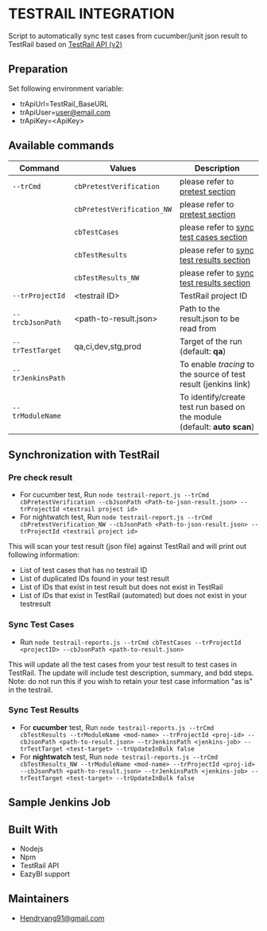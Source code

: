 # TESTRAIL INTEGRATION 

Script to automatically sync test cases from cucumber/junit json result to TestRail based on [TestRail API (v2)](http://docs.gurock.com/testrail-api2/start)

## Preparation

Set following environment variable:
* trApiUrl=TestRail_BaseURL
* trApiUser=<user@email.com>
* trApiKey=&lt;ApiKey&gt;

## Available commands
| Command | Values | Description |
|----|----|----|
| `--trCmd`| `cbPretestVerification` | please refer to [pretest section](#pre-check-result) |
||`cbPretestVerification_NW`| please refer to [pretest section](#pre-check-result)  |
||`cbTestCases`| please refer to [sync test cases section](#sync-test-cases)  |
||`cbTestResults`| please refer to [sync test results section](#sync-test-results)  |
||`cbTestResults_NW`| please refer to [sync test results section](#sync-test-results)  |
|`--trProjectId`| &lt;testrail ID&gt; | TestRail project ID|
|`--trcbJsonPath`| <path-to-result.json> | Path to the result.json to be read from|
|`--trTestTarget`| qa,ci,dev,stg,prod| Target of the run (default: **qa**) |
|`--trJenkinsPath` | <path-to-jenkins-job> | To enable *tracing* to the source of test result (jenkins link)|
|`--trModuleName` | <module-name> | To identify/create test run based on the module <br> (default: **auto scan**) |

## Synchronization with TestRail
### Pre check result
* For cucumber test, Run `node testrail-report.js --trCmd cbPretestVerification --cbJsonPath <Path-to-json-result.json> --trProjectId <testrail project id>`
* For nightwatch test, Run `node testrail-report.js --trCmd cbPretestVerification_NW --cbJsonPath <Path-to-json-result.json> --trProjectId <testrail project id>`

This will scan your test result (json file) against TestRail and will print out following information:
* List of test cases that has no testrail ID
* List of duplicated IDs found in your test result
* List of IDs that exist in test result but does not exist in TestRail
* List of IDs that exist in TestRail (automated) but does not exist in your testresult 

### Sync Test Cases
* Run `node testrail-reports.js --trCmd cbTestCases --trProjectId <projectID> --cbJsonPath <path-to-result.json>`

This will update all the test cases from your test result to test cases in TestRail. The update will include test description, summary, and bdd steps.
Note: do not run this if you wish to retain your test case information "as is" in the testrail.
### Sync Test Results
* For **cucumber** test, Run `node testrail-reports.js --trCmd cbTestResults --trModuleName <mod-name> --trProjectId <proj-id> --cbJsonPath <path-to-result.json> --trJenkinsPath <jenkins-job> --trTestTarget <test-target> --trUpdateInBulk false`
* For **nightwatch** test, Run `node testrail-reports.js --trCmd cbTestResults_NW --trModuleName <mod-name> --trProjectId <proj-id> --cbJsonPath <path-to-result.json> --trJenkinsPath <jenkins-job> --trTestTarget <test-target> --trUpdateInBulk false`

## Sample Jenkins Job

## Built With
* Nodejs
* Npm
* TestRail API 
* EazyBI support

## Maintainers

* Hendryang91@gmail.com